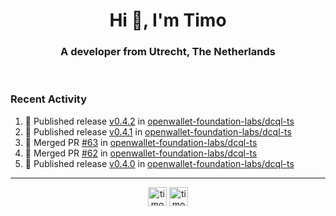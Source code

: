 <h1 align="center">Hi 👋, I'm Timo</h1>
<h3 align="center">A developer from Utrecht, The Netherlands</h3>
<br/>
<!-- https://github.com/rahuldkjain/github-profile-readme-generator --!>

<!--  <p align="left"><img src="https://github-readme-stats.vercel.app/api?username=timoglastra&show_icons=true&count_private=true&" alt="timoglastra" /></p> --!>

<!--
Github language stats
<p align="left"><img src="https://github-readme-stats.vercel.app/api/top-langs/?username=timoglastra&layout=compact" alt="timoglastra" /><p>
-->

<!-- Codestats language stats -->
<!-- <p align="left"><img src="https://codestats-readme.vercel.app/api/top-langs/?username=timoglastra&layout=compact&language_count=12" alt="timoglastra" /><p>    --!>
  
<h3>Recent Activity</h3>

<!--START_SECTION:activity-->
1. 🚀 Published release [v0.4.2](https://github.com/openwallet-foundation-labs/dcql-ts/releases/tag/v0.4.2) in [openwallet-foundation-labs/dcql-ts](https://github.com/openwallet-foundation-labs/dcql-ts)
2. 🚀 Published release [v0.4.1](https://github.com/openwallet-foundation-labs/dcql-ts/releases/tag/v0.4.1) in [openwallet-foundation-labs/dcql-ts](https://github.com/openwallet-foundation-labs/dcql-ts)
3. 🎉 Merged PR [#63](https://github.com/openwallet-foundation-labs/dcql-ts/pull/63) in [openwallet-foundation-labs/dcql-ts](https://github.com/openwallet-foundation-labs/dcql-ts)
4. 🎉 Merged PR [#62](https://github.com/openwallet-foundation-labs/dcql-ts/pull/62) in [openwallet-foundation-labs/dcql-ts](https://github.com/openwallet-foundation-labs/dcql-ts)
5. 🚀 Published release [v0.4.0](https://github.com/openwallet-foundation-labs/dcql-ts/releases/tag/v0.4.0) in [openwallet-foundation-labs/dcql-ts](https://github.com/openwallet-foundation-labs/dcql-ts)
<!--END_SECTION:activity-->

---

<p align="center">
<a href="https://twitter.com/timoglastra" target="blank"><img align="center" src="https://cdn.jsdelivr.net/npm/simple-icons@3.0.1/icons/twitter.svg" alt="timoglastra" height="30" width="30" /></a>
<a href="https://linkedin.com/in/timoglastra" target="blank"><img align="center" src="https://cdn.jsdelivr.net/npm/simple-icons@3.0.1/icons/linkedin.svg" alt="timoglastra" height="30" width="30" /></a>
</p>



